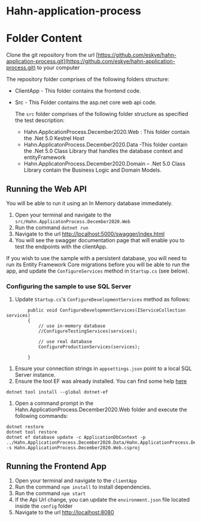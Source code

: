 # Hahn-application-process

# Folder Content
 Clone the git repository from the url [https://github.com/eskye/hahn-application-process.git](https://github.com/eskye/hahn-application-process.git) to your computer

 The repository folder comprises of the following folders structure:
  - ClientApp  - This folder contains the frontend code.
  - Src - This Folder contains the asp.net core web api code.
  
     The `src` folder comprises of the following folder structure as specified the test description:

    - Hahn.ApplicationProcess.December2020.Web : This folder contain the .Net 5.0 Kestrel Host 
    - Hahn.ApplicatonProcess.December2020.Data -This folder contain the .Net 5.0 Class Library that handles the database context and entityFramework
    - Hahn.ApplicatonProcess.December2020.Domain – .Net 5.0 Class Library contain the Business Logic and Domain Models.

## Running the Web API
You will be able to run it using an In Memory database immediately.
 1. Open your terminal and navigate to the `src/Hahn.ApplicatonProcess.December2020.Web`
 2. Run the command `dotnet run`
 3. Navigate to the url [http://localhost:5000/swagger/index.html](http://localhost:5000/swagger/index.html)
 4. You will see the swagger documentation page that will enable you to test the endpoints with the clientApp.
   
  If you wish to use the sample with a persistent database, you will need to run its Entity Framework Core migrations before you will be able to run the app, and update the `ConfigureServices` method in `Startup.cs` (see below).


### Configuring the sample to use SQL Server

1. Update `Startup.cs`'s `ConfigureDevelopmentServices` method as follows:

```
        public void ConfigureDevelopmentServices(IServiceCollection services)
        {
            // use in-memory database
            //ConfigureTestingServices(services);

            // use real database
            ConfigureProductionServices(services);

        }
```

1. Ensure your connection strings in `appsettings.json` point to a local SQL Server instance.
1. Ensure the tool EF was already installed. You can find some help [here](https://docs.microsoft.com/ef/core/miscellaneous/cli/dotnet)

```
dotnet tool install --global dotnet-ef
```

1. Open a command prompt in the Hahn.ApplicationProcess.December2020.Web folder and execute the following commands:

```
dotnet restore
dotnet tool restore
dotnet ef database update -c ApplicationDbContext -p ../Hahn.ApplicationProcess.December2020.Data/Hahn.ApplicationProcess.December2020.Data -s Hahn.ApplicationProcess.December2020.Web.csproj 
``` 

 ## Running the Frontend App
 1. Open your terminal and navigate to the `clientApp`
 2. Run the command `npm install` to install dependencies.
 3. Run the command `npm start`
 4. If the Api Url change, you can update the `environment.json` file located inside the `config` folder
 5. Navigate to the url [http://localhost:8080](http://localhost:8080)
   

